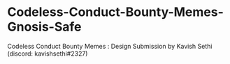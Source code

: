 # Codeless-Conduct-Bounty-Memes-Gnosis-Safe
Codeless Conduct Bounty Memes : Design Submission by Kavish Sethi (discord: kavishsethi#2327)
